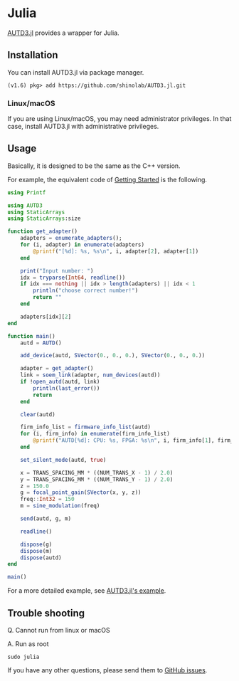 # Julia

[AUTD3.jl](https://github.com/shinolab/AUTD3.jl) provides a wrapper for Julia.

## Installation

You can install AUTD3.jl via package manager.

```
(v1.6) pkg> add https://github.com/shinolab/AUTD3.jl.git
```

### Linux/macOS

If you are using Linux/macOS, you may need administrator privileges. 
In that case, install AUTD3.jl with administrative privileges.

## Usage

Basically, it is designed to be the same as the C++ version.

For example, the equivalent code of [Getting Started](./Users_Manual/getting_started.md) is the following.

```julia
using Printf

using AUTD3
using StaticArrays
using StaticArrays:size

function get_adapter()
    adapters = enumerate_adapters();
    for (i, adapter) in enumerate(adapters)
        @printf("[%d]: %s, %s\n", i, adapter[2], adapter[1])
    end

    print("Input number: ")
    idx = tryparse(Int64, readline())
    if idx === nothing || idx > length(adapters) || idx < 1
        println("choose correct number!")
        return ""
    end

    adapters[idx][2]
end

function main()
    autd = AUTD()

    add_device(autd, SVector(0., 0., 0.), SVector(0., 0., 0.))

    adapter = get_adapter()
    link = soem_link(adapter, num_devices(autd))
    if !open_autd(autd, link)
        println(last_error())
        return
    end

    clear(autd)

    firm_info_list = firmware_info_list(autd)
    for (i, firm_info) in enumerate(firm_info_list)
        @printf("AUTD[%d]: CPU: %s, FPGA: %s\n", i, firm_info[1], firm_info[2])
    end

    set_silent_mode(autd, true)

    x = TRANS_SPACING_MM * ((NUM_TRANS_X - 1) / 2.0)
    y = TRANS_SPACING_MM * ((NUM_TRANS_Y - 1) / 2.0)
    z = 150.0
    g = focal_point_gain(SVector(x, y, z))
    freq::Int32 = 150
    m = sine_modulation(freq)

    send(autd, g, m)

    readline()

    dispose(g)
    dispose(m)
    dispose(autd)
end

main()
```

For a more detailed example, see [AUTD3.jl's example](https://github.com/shinolab/AUTD3.jl/tree/master/example).

## Trouble shooting

Q. Cannot run from linux or macOS

A. Run as root

```
sudo julia
```

If you have any other questions, please send them to [GitHub issues](https://github.com/shinolab/AUTD3.jl/issues).
